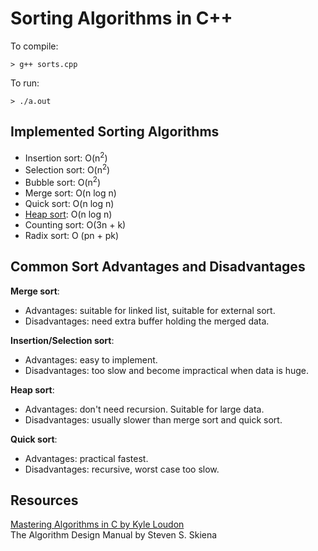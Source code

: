 # Sorting Algorithms in C++

To compile:  

    > g++ sorts.cpp 

To run:

    > ./a.out  

## Implemented Sorting Algorithms
- Insertion sort: O(n<sup>2</sup>)
- Selection sort: O(n<sup>2</sup>)
- Bubble sort: O(n<sup>2</sup>)
- Merge sort: O(n log n)
- Quick sort: O(n log n)
- [Heap sort](https://github.com/alyssaq/heap): O(n log n)  
- Counting sort: O(3n + k)
- Radix sort: O (pn + pk)

## Common Sort Advantages and Disadvantages
__Merge sort__:  
* Advantages: suitable for linked list, suitable for external sort.
* Disadvantages: need extra buffer holding the merged data.  

__Insertion/Selection sort__:  
* Advantages: easy to implement.
* Disadvantages: too slow and become impractical when data is huge.

__Heap sort__:  
* Advantages: don't need recursion. Suitable for large data.
* Disadvantages: usually slower than merge sort and quick sort.
 
__Quick sort__: 
* Advantages: practical fastest.
* Disadvantages: recursive, worst case too slow.

## Resources
[Mastering Algorithms in C by Kyle Loudon](http://www.das.ufsc.br/~romulo/discipli/cad-fei/Mastering-Algorithms-with-C-Loudon.pdf)    
The Algorithm Design Manual by Steven S. Skiena